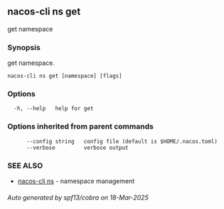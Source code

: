 ## nacos-cli ns get

get namespace

### Synopsis

get namespace.

```
nacos-cli ns get [namespace] [flags]
```

### Options

```
  -h, --help   help for get
```

### Options inherited from parent commands

```
      --config string   config file (default is $HOME/.nacos.toml)
      --verbose         verbose output
```

### SEE ALSO

* [nacos-cli ns](nacos-cli_ns.md)	 - namespace management

###### Auto generated by spf13/cobra on 18-Mar-2025
